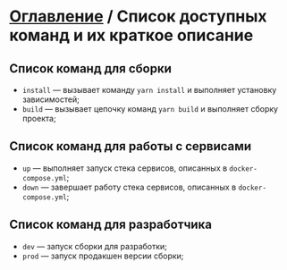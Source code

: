 # [Оглавление](../../README.md) / Список доступных команд и их краткое описание

## Список команд для сборки

- `install` — вызывает команду `yarn install` и выполняет установку зависимостей;
- `build` — вызывает цепочку команд `yarn build` и выполняет сборку проекта;

## Список команд для работы с сервисами

- `up` — выполняет запуск стека сервисов, описанных в `docker-compose.yml`;
- `down` — завершает работу стека сервисов, описанных в `docker-compose.yml`;

## Список команд для разработчика

- `dev` — запуск сборки для разработки;
- `prod` — запуск продакшен версии сборки;
